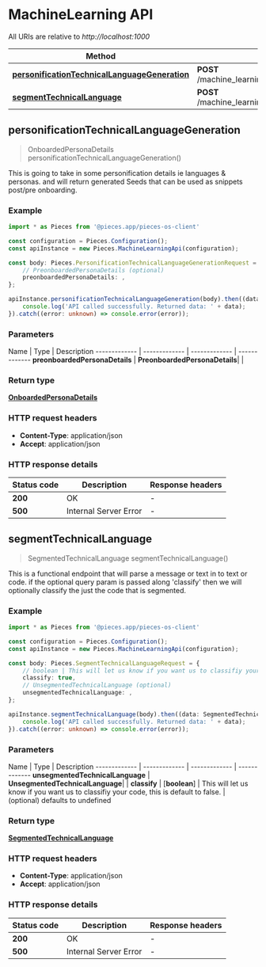 # MachineLearning API

All URIs are relative to *http://localhost:1000*

Method | HTTP request
------------- | -------------
[**personificationTechnicalLanguageGeneration**](MachineLearningApi#personificationtechnicallanguagegeneration) | **POST** /machine_learning/text/technical_language/generators/personification
[**segmentTechnicalLanguage**](MachineLearningApi#segmenttechnicallanguage) | **POST** /machine_learning/text/technical_language/parsers/segmentation


## **personificationTechnicalLanguageGeneration**
> OnboardedPersonaDetails personificationTechnicalLanguageGeneration()

This is going to take in some personification details ie languages & personas.  and will return generated Seeds that can be used as snippets post/pre onboarding.

### Example

```typescript
import * as Pieces from '@pieces.app/pieces-os-client'

const configuration = Pieces.Configuration();
const apiInstance = new Pieces.MachineLearningApi(configuration);

const body: Pieces.PersonificationTechnicalLanguageGenerationRequest = {
    // PreonboardedPersonaDetails (optional)
    preonboardedPersonaDetails: ,
};

apiInstance.personificationTechnicalLanguageGeneration(body).then((data: OnboardedPersonaDetails) => {
    console.log('API called successfully. Returned data: ' + data);
}).catch((error: unknown) => console.error(error));
```

### Parameters

Name | Type | Description
------------- | ------------- | ------------- | -------------
 **preonboardedPersonaDetails** | **PreonboardedPersonaDetails**|  |


### Return type

[**OnboardedPersonaDetails**](../models/OnboardedPersonaDetails)

### HTTP request headers

- **Content-Type**: application/json
- **Accept**: application/json


### HTTP response details
| Status code | Description | Response headers
|-------------|-------------|------------------
**200** | OK |  -  |
**500** | Internal Server Error |  -  |

## **segmentTechnicalLanguage**
> SegmentedTechnicalLanguage segmentTechnicalLanguage()

This is a functional endpoint that will parse a message or text in to text or code.  if the optional query param is passed along \'classify\' then we will optionally classify the just the code that is segmented.

### Example

```typescript
import * as Pieces from '@pieces.app/pieces-os-client'

const configuration = Pieces.Configuration();
const apiInstance = new Pieces.MachineLearningApi(configuration);

const body: Pieces.SegmentTechnicalLanguageRequest = {
    // boolean | This will let us know if you want us to classifiy your code, this is default to false. (optional)
    classify: true,
    // UnsegmentedTechnicalLanguage (optional)
    unsegmentedTechnicalLanguage: ,
};

apiInstance.segmentTechnicalLanguage(body).then((data: SegmentedTechnicalLanguage) => {
    console.log('API called successfully. Returned data: ' + data);
}).catch((error: unknown) => console.error(error));
```

### Parameters

Name | Type | Description
------------- | ------------- | ------------- | -------------
 **unsegmentedTechnicalLanguage** | **UnsegmentedTechnicalLanguage**|  |
 **classify** | [**boolean**] | This will let us know if you want us to classifiy your code, this is default to false. | (optional) defaults to undefined


### Return type

[**SegmentedTechnicalLanguage**](../models/SegmentedTechnicalLanguage)

### HTTP request headers

- **Content-Type**: application/json
- **Accept**: application/json


### HTTP response details
| Status code | Description | Response headers
|-------------|-------------|------------------
**200** | OK |  -  |
**500** | Internal Server Error |  -  |


